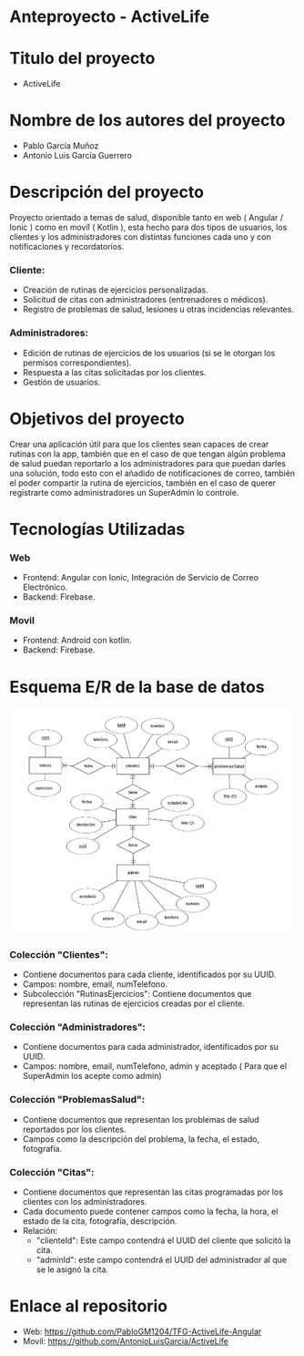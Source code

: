 # Anteproyecto - ActiveLife

# **Titulo del proyecto**

- ActiveLife

# Nombre de los autores del proyecto

- Pablo García Muñoz
- Antonio Luis García Guerrero

# Descripción del proyecto

Proyecto orientado a temas de salud, disponible tanto en web ( Angular / Ionic ) como en movíl      ( Kotlin ), esta hecho para dos tipos de usuarios, los clientes y los administradores con distintas funciones cada uno y con notificaciones y recordatorios.

### **Cliente:**

- Creación de rutinas de ejercicios personalizadas.
- Solicitud de citas con administradores (entrenadores o médicos).
- Registro de problemas de salud, lesiones u otras incidencias relevantes.

### Administradores:

- Edición de rutinas de ejercicios de los usuarios (si se le otorgan los permisos correspondientes).
- Respuesta a las citas solicitadas por los clientes.
- Gestión de usuarios.

# Objetivos del proyecto

Crear una aplicación útil para que los clientes sean capaces de crear rutinas con la app, también que en el caso de que tengan algún problema de salud puedan reportarlo a los administradores para que puedan darles una solución, todo esto con el añadido de notificaciones de correo, también el poder compartir la rutina de ejercicios, también en el caso de querer registrarte como administradores un SuperAdmin lo controle.

# Tecnologías Utilizadas

### Web

- Frontend: Angular con Ionic, Integración de Servicio de Correo Electrónico.
- Backend: Firebase.

### **Movil**

- Frontend: Android con kotlin.
- Backend: Firebase.

# Esquema E/R de la base de datos
![esquema E/R](erTFC.png)

### Colección "Clientes":

- Contiene documentos para cada cliente, identificados por su UUID.
- Campos: nombre, email, numTelefono.
- Subcolección "RutinasEjercicios": Contiene documentos que representan las rutinas de ejercicios creadas por el cliente.

### Colección "Administradores":

- Contiene documentos para cada administrador, identificados por su UUID.
- Campos: nombre, email, numTelefono, admin y aceptado ( Para que el SuperAdmin los acepte como admin)

### Colección "ProblemasSalud":

- Contiene documentos que representan los problemas de salud reportados por los clientes.
- Campos como la descripción del problema, la fecha, el estado, fotografía.

### Colección "Citas":

- Contiene documentos que representan las citas programadas por los clientes con los administradores.
- Cada documento puede contener campos como la fecha, la hora, el estado de la cita, fotografía, descripción.
- Relación:
    - "clienteId": Este campo contendrá el UUID del cliente que solicitó la cita.
    - "adminId": este campo contendrá el UUID del administrador al que se le asignó la cita.

# Enlace al repositorio
- Web: https://github.com/PabloGM1204/TFG-ActiveLife-Angular
- Movíl: https://github.com/AntonioLuisGarcia/ActiveLife
